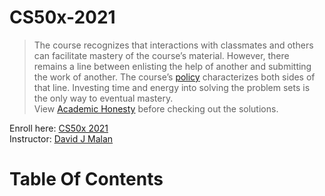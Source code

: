 # CS50x-2021
> The course recognizes that interactions with classmates and others can facilitate mastery of the course’s material. However, there remains a line between enlisting the help of another and submitting the work of another. The course’s [policy](https://cs50.harvard.edu/x/2021/honesty/#policy) characterizes both sides of that line. Investing time and energy into solving the problem sets is the only way to eventual mastery.\
> View [Academic Honesty](https://cs50.harvard.edu/x/2021/honesty/) before checking out the solutions.
> 
Enroll here: [CS50x 2021](https://cs50.harvard.edu/x/2021/)\
Instructor: [David J Malan](https://cs.harvard.edu/malan/)

# Table Of Contents
 
